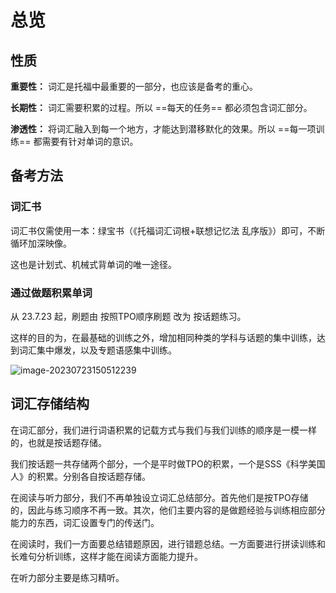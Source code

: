 # 总览

## 性质

**重要性：** 词汇是托福中最重要的一部分，也应该是备考的重心。

**长期性：** 词汇需要积累的过程。所以 ==每天的任务== 都必须包含词汇部分。

**渗透性：** 将词汇融入到每一个地方，才能达到潜移默化的效果。所以 ==每一项训练== 都需要有针对单词的意识。

## 备考方法

### 词汇书

词汇书仅需使用一本：绿宝书（《托福词汇词根+联想记忆法 乱序版》）即可，不断循环加深映像。

这也是计划式、机械式背单词的唯一途径。

### 通过做题积累单词

从 23.7.23 起，刷题由 按照TPO顺序刷题 改为 按话题练习。

这样的目的为，在最基础的训练之外，增加相同种类的学科与话题的集中训练，达到词汇集中爆发，以及专题语感集中训练。

![image-20230723150512239](https://cdn.jsdelivr.net/gh/Zhu-Shatong/cloudimg/img/image-20230723150512239.png)

## 词汇存储结构

在词汇部分，我们进行词语积累的记载方式与我们与我们训练的顺序是一模一样的，也就是按话题存储。

我们按话题一共存储两个部分，一个是平时做TPO的积累，一个是SSS《科学美国人》的积累。分别各自按话题存储。

在阅读与听力部分，我们不再单独设立词汇总结部分。首先他们是按TPO存储的，因此与练习顺序不再一致。其次，他们主要内容的是做题经验与训练相应部分能力的东西，词汇设置专门的传送门。

在阅读时，我们一方面要总结错题原因，进行错题总结。一方面要进行拼读训练和长难句分析训练，这样才能在阅读方面能力提升。

在听力部分主要是练习精听。


